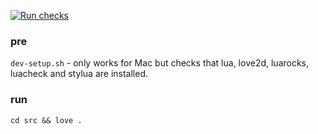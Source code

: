 [![Run checks](https://github.com/goofballLogic/the-door/actions/workflows/main.yaml/badge.svg)](https://github.com/goofballLogic/the-door/actions/workflows/main.yaml)

### pre
`dev-setup.sh` - only works for Mac but checks that lua, love2d, luarocks, luacheck and stylua are installed.   

### run
`cd src && love .`
